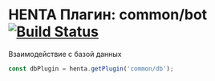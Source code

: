 # HENTA Плагин: common/bot [![Build Status](https://travis-ci.com/StandardHentaPlugins/db.svg?branch=master)](https://travis-ci.com/StandardHentaPlugins/db)
Взаимодействие с базой данных

```js
const dbPlugin = henta.getPlugin('common/db');
```